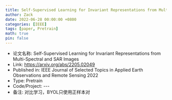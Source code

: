 ```yaml
---
title: Self-Supervised Learning for Invariant Representations from Multi-Spectral and SAR Images
author: Zack
date: 2022-06-28 00:00:00 +0800
categories: [IEEE]
tags: [paper, Pretrain]
math: true
pin: false
---
```

- 论文名称: Self-Supervised Learning for Invariant Representations from Multi-Spectral and SAR Images
- Link: https://arxiv.org/abs/2205.02049
- Published in: IEEE Journal of Selected Topics in Applied Earth Observations and Remote Sensing 2022
- Type: Pretrain
- Code/Project: ---
- 备注: 对比学习，BYOL只使用正样本对
